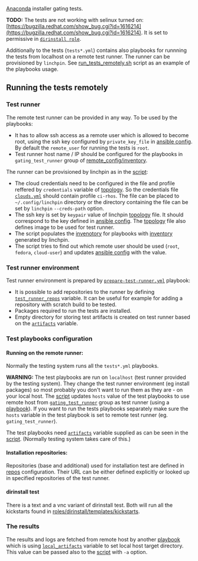 [Anaconda](https://github.com/rhinstaller/anaconda) installer gating tests.

**TODO:** The tests are not working with selinux turned on: [https://bugzilla.redhat.com/show_bug.cgi?id=1616214](https://bugzilla.redhat.com/show_bug.cgi?id=1616214). It is set to permissive in [`dirinstall role`](roles/dirinstall/tasks/main.yml).

Additionally to the tests (`tests*.yml`) contains also playbooks for runnning the tests from localhost on a remote test runner. The runner can be provisioned by `linchpin`. See [run_tests_remotely.sh](run_tests_remotely.sh) script as an example of the playbooks usage.

Running the tests remotely
--------------------------

### Test runner

The remote test runner can be provided in any way. To be used by the playbooks:

* It has to allow ssh access as a remote user which is allowed to  become root, using the ssh key configured by `private_key_file` in [ansible config](remote_config/ansible.cfg). By default the `remote_user` for running the tests is `root`.
* Test runner host name / IP should be configured for the playbooks in `gating_test_runner` group of [remote_config/inventory](remote_config/inventory).

The runner can be provisioned by linchpin as in the [script](run_tests_remotely.sh):

* The cloud credentials need to be configured in the file and profile reffered by `credentials` variable of [topology](linchpin/topologies/gating-test.yml). So the credentials file [`clouds.yml`](linchpin/credentials/clouds.yml) should contain profile `ci-rhos`. The file can be placed to `~/.config/linchpin` directory or the directory containing the file can be set by `linchpin` `--creds-path` option.
* The ssh key is set by `keypair` value of linchpin [topology](linchpin/topologies/gating-test.yml) file. It should correspond to the key defined in [ansible config](remote_config/ansible.cfg). The [topology](linchpin/topologies/gating-test.yml) file also defines image to be used for test runner.
* The script populates the [invenotory](remote_config/inventory) for playbooks with [inventory](linchpin/layouts/gating-test.yml) generated by linchpin.
* The script tries to find out which remote user should be used (`root`, `fedora`, `cloud-user`) and updates [ansible config](remote_config/ansible.cfg) with the value.

### Test runner environment

Test runner environment is prepared by [`prepare-test-runner.yml`](prepare-test-runner.yml) playbook:

* It is possible to add repositories to the runner by defining [`test_runner_repos`](roles/prepare-test-runner/defaults/main.yml) variable. It can be useful for example for adding a repository with scratch build to be tested.
* Packages required to run the tests are installed.
* Empty directory for storing test artifacts is created on test runner based on the [`artifacts`](roles/prepare-test-runner/vars/main.yml) variable.

### Test playbooks configuration

#### Running on the remote runner:

Normally the testing system runs all the `tests*.yml` playbooks.

**WARNING:**
The test playbooks are run on `localhost` (test runner provided by the testing system). They change the test runner environment (eg install packages) so most probably you don't want to run them as they are - on your local host.
The [script](run_tests_remotely.sh) updates `hosts` value of the test playbooks to use remote host from [`gating_test_runner`](remote_config/inventory/hosts) group as test runner (using a [playbook](set_tests_to_run_on_remote.yml)).
If you want to run the tests playbooks separately make sure the `hosts` variable in the test playbook is set to remote test runner (eg. `gating_test_runner`).




The test playbooks need [`artifacts`](roles/prepare-test-runner/vars/main.yml) variable supplied as can be seen in the [script](run_tests_remotely.sh). (Normally testing system takes care of this.)

#### Installation repositories:

Repositories (base and additional) used for installation test are defined in [repos](roles/installation-repos/defaults/main.yml) configuration. Their URL can be either defined explicitly or looked up in specified repositories of the test runner.

#### dirinstall test

There is a text and a vnc variant of dirinstall test. Both will run all the kickstarts found in [roles/dirinstall/templates/kickstarts](roles/dirinstall/templates/kickstarts).


### The results

The results and logs are fetched from remote host by another [playbook](clean-test-runner.yml) which is using [`local_artifacts`](roles/clean-test-runner/defaults/main.yml) variable to set local host target directory. This value can be passed also to the [script](run_tests_remotely.sh) with `-a` option.
